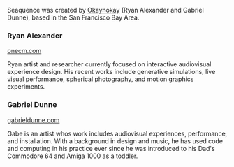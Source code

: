 Seaquence was created by [Okaynokay](http://okaynokay.xyz) (Ryan Alexander and Gabriel Dunne), based in the San Francisco Bay Area.

### Ryan Alexander

[onecm.com](http://onecm.com)

Ryan artist and researcher currently focused on interactive audiovisual experience design. His recent works include generative simulations, live visual performance, spherical photography, and motion graphics experiments.

### Gabriel Dunne

[gabrieldunne.com](http://gabrieldunne.com)

Gabe is an artist whos work includes audiovisual experiences, performance, and installation. With a background in design and music, he has used code and computing in his practice ever since he was introduced to his Dad's Commodore 64 and Amiga 1000 as a toddler.
